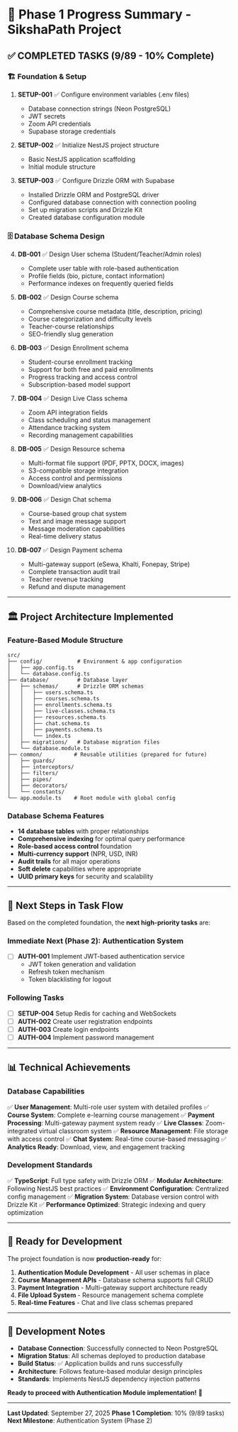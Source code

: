 # 🎉 Phase 1 Progress Summary - SikshaPath Project

## ✅ **COMPLETED TASKS** (9/89 - 10% Complete)

### 🏗️ **Foundation & Setup**
1. **SETUP-001** ✅ Configure environment variables (.env files)
   - Database connection strings (Neon PostgreSQL)
   - JWT secrets
   - Zoom API credentials  
   - Supabase storage credentials

2. **SETUP-002** ✅ Initialize NestJS project structure
   - Basic NestJS application scaffolding
   - Initial module structure

3. **SETUP-003** ✅ Configure Drizzle ORM with Supabase
   - Installed Drizzle ORM and PostgreSQL driver
   - Configured database connection with connection pooling
   - Set up migration scripts and Drizzle Kit
   - Created database configuration module

### 🗄️ **Database Schema Design** 
4. **DB-001** ✅ Design User schema (Student/Teacher/Admin roles)
   - Complete user table with role-based authentication
   - Profile fields (bio, picture, contact information)
   - Performance indexes on frequently queried fields

5. **DB-002** ✅ Design Course schema
   - Comprehensive course metadata (title, description, pricing)
   - Course categorization and difficulty levels
   - Teacher-course relationships
   - SEO-friendly slug generation

6. **DB-003** ✅ Design Enrollment schema
   - Student-course enrollment tracking
   - Support for both free and paid enrollments
   - Progress tracking and access control
   - Subscription-based model support

7. **DB-004** ✅ Design Live Class schema
   - Zoom API integration fields
   - Class scheduling and status management
   - Attendance tracking system
   - Recording management capabilities

8. **DB-005** ✅ Design Resource schema
   - Multi-format file support (PDF, PPTX, DOCX, images)
   - S3-compatible storage integration
   - Access control and permissions
   - Download/view analytics

9. **DB-006** ✅ Design Chat schema
   - Course-based group chat system
   - Text and image message support
   - Message moderation capabilities
   - Real-time delivery status

10. **DB-007** ✅ Design Payment schema
    - Multi-gateway support (eSewa, Khalti, Fonepay, Stripe)
    - Complete transaction audit trail
    - Teacher revenue tracking
    - Refund and dispute management

---

## 🏛️ **Project Architecture Implemented**

### **Feature-Based Module Structure**
```
src/
├── config/           # Environment & app configuration
│   ├── app.config.ts
│   └── database.config.ts
├── database/         # Database layer
│   ├── schemas/      # Drizzle ORM schemas
│   │   ├── users.schema.ts
│   │   ├── courses.schema.ts
│   │   ├── enrollments.schema.ts
│   │   ├── live-classes.schema.ts
│   │   ├── resources.schema.ts
│   │   ├── chat.schema.ts
│   │   ├── payments.schema.ts
│   │   └── index.ts
│   ├── migrations/   # Database migration files
│   └── database.module.ts
├── common/          # Reusable utilities (prepared for future)
│   ├── guards/
│   ├── interceptors/
│   ├── filters/
│   ├── pipes/
│   ├── decorators/
│   └── constants/
└── app.module.ts    # Root module with global config
```

### **Database Schema Features**
- **14 database tables** with proper relationships
- **Comprehensive indexing** for optimal query performance
- **Role-based access control** foundation
- **Multi-currency support** (NPR, USD, INR)
- **Audit trails** for all major operations
- **Soft delete** capabilities where appropriate
- **UUID primary keys** for security and scalability

---

## 🎯 **Next Steps in Task Flow**

Based on the completed foundation, the **next high-priority tasks** are:

### **Immediate Next (Phase 2): Authentication System**
- [ ] **AUTH-001** Implement JWT-based authentication service
  - JWT token generation and validation
  - Refresh token mechanism
  - Token blacklisting for logout

### **Following Tasks**
- [ ] **SETUP-004** Setup Redis for caching and WebSockets
- [ ] **AUTH-002** Create user registration endpoints  
- [ ] **AUTH-003** Create login endpoints
- [ ] **AUTH-004** Implement password management

---

## 📊 **Technical Achievements**

### **Database Capabilities**
✅ **User Management**: Multi-role user system with detailed profiles
✅ **Course System**: Complete e-learning course management
✅ **Payment Processing**: Multi-gateway payment system ready
✅ **Live Classes**: Zoom-integrated virtual classroom system
✅ **Resource Management**: File storage with access control
✅ **Chat System**: Real-time course-based messaging
✅ **Analytics Ready**: Download, view, and engagement tracking

### **Development Standards**
✅ **TypeScript**: Full type safety with Drizzle ORM
✅ **Modular Architecture**: Following NestJS best practices
✅ **Environment Configuration**: Centralized config management
✅ **Migration System**: Database version control with Drizzle Kit
✅ **Performance Optimized**: Strategic indexing and query optimization

---

## 🚀 **Ready for Development**

The project foundation is now **production-ready** for:

1. **Authentication Module Development** - All user schemas in place
2. **Course Management APIs** - Database schema supports full CRUD
3. **Payment Integration** - Multi-gateway support architecture ready
4. **File Upload System** - Resource management schema complete
5. **Real-time Features** - Chat and live class schemas prepared

---

## 📝 **Development Notes**

- **Database Connection**: Successfully connected to Neon PostgreSQL
- **Migration Status**: All schemas deployed to production database
- **Build Status**: ✅ Application builds and runs successfully
- **Architecture**: Follows feature-based modular design principles
- **Standards**: Implements NestJS dependency injection patterns

**Ready to proceed with Authentication Module implementation!** 🔐

---

**Last Updated**: September 27, 2025
**Phase 1 Completion**: 10% (9/89 tasks)
**Next Milestone**: Authentication System (Phase 2)
